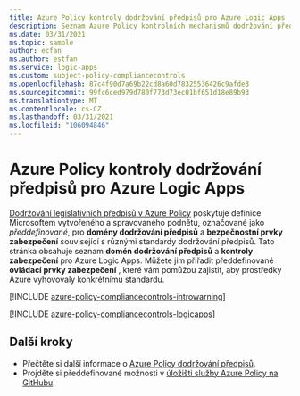 ```yaml
---
title: Azure Policy kontroly dodržování předpisů pro Azure Logic Apps
description: Seznam Azure Policy kontrolních mechanismů dodržování předpisů, které jsou k dispozici pro Azure Logic Apps. Tyto integrované definice zásad poskytují běžné přístupy ke správě dodržování předpisů vašich prostředků Azure.
ms.date: 03/31/2021
ms.topic: sample
author: ecfan
ms.author: estfan
ms.service: logic-apps
ms.custom: subject-policy-compliancecontrols
ms.openlocfilehash: 87c4f90d7a69b22cd8a60d78325536426c9afde3
ms.sourcegitcommit: 99fc6ced979d780f773d73ec01bf651d18e89b93
ms.translationtype: MT
ms.contentlocale: cs-CZ
ms.lasthandoff: 03/31/2021
ms.locfileid: "106094846"
---
```

# <a name="azure-policy-regulatory-compliance-controls-for-azure-logic-apps"></a>Azure Policy kontroly dodržování předpisů pro Azure Logic Apps

[Dodržování legislativních předpisů v Azure Policy](../governance/policy/concepts/regulatory-compliance.md) poskytuje definice Microsoftem vytvořeného a spravovaného podnětu, označované jako _předdefinované_, pro **domény dodržování předpisů** a **bezpečnostní prvky zabezpečení** související s různými standardy dodržování předpisů. Tato stránka obsahuje seznam **domén dodržování předpisů** a **kontroly zabezpečení** pro Azure Logic Apps. Můžete jim přiřadit předdefinované **ovládací prvky zabezpečení** , které vám pomůžou zajistit, aby prostředky Azure vyhovovaly konkrétnímu standardu.

[!INCLUDE [azure-policy-compliancecontrols-introwarning](../../includes/policy/standards/intro-warning.md)]

[!INCLUDE [azure-policy-compliancecontrols-logicapps](../../includes/policy/standards/byrp/microsoft.logic.md)]

## <a name="next-steps"></a>Další kroky

- Přečtěte si další informace o [Azure Policy dodržování předpisů](../governance/policy/concepts/regulatory-compliance.md).
- Projděte si předdefinované možnosti v [úložišti služby Azure Policy na GitHubu](https://github.com/Azure/azure-policy).
